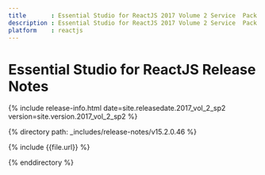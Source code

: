```yaml
---
title 		: Essential Studio for ReactJS 2017 Volume 2 Service  Pack 2 Release Notes
description : Essential Studio for ReactJS 2017 Volume 2 Service  Pack 2 Release Notes
platform 	: reactjs
---
```


# Essential Studio for ReactJS Release Notes

{% include release-info.html date=site.releasedate.2017_vol_2_sp2 version=site.version.2017_vol_2_sp2 %} 

{% directory path: _includes/release-notes/v15.2.0.46 %}

{% include {{file.url}} %}

{% enddirectory %}